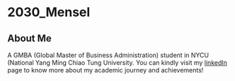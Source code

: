 # 2030_Mensel


## About Me
A GMBA (Global Master of Business Administration) student in NYCU (National Yang Ming Chiao Tung University. You can kindly visit my [linkedIn](www.linkedin.com/in/mensel-santoso)
page to know more about my academic journey and achievements!



